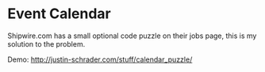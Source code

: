 Event Calendar
==============

Shipwire.com has a small optional code puzzle on their jobs page, this is my solution to the problem.

Demo: http://justin-schrader.com/stuff/calendar_puzzle/
